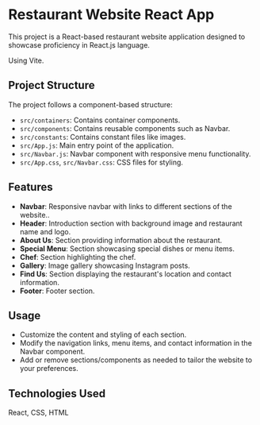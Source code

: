 # Restaurant Website React App

This project is a React-based restaurant website application designed to showcase proficiency in React.js language.

Using Vite.

## Project Structure

The project follows a component-based structure:

- `src/containers`: Contains container components.
- `src/components`: Contains reusable components such as Navbar.
- `src/constants`: Contains constant files like images.
- `src/App.js`: Main entry point of the application.
- `src/Navbar.js`: Navbar component with responsive menu functionality.
- `src/App.css`, `src/Navbar.css`: CSS files for styling.

## Features

- **Navbar**: Responsive navbar with links to different sections of the website..
- **Header**: Introduction section with background image and restaurant name and logo.
- **About Us**: Section providing information about the restaurant.
- **Special Menu**: Section showcasing special dishes or menu items.
- **Chef**: Section highlighting the chef.
- **Gallery**: Image gallery showcasing Instagram posts.
- **Find Us**: Section displaying the restaurant's location and contact information.
- **Footer**: Footer section.

## Usage

- Customize the content and styling of each section.
- Modify the navigation links, menu items, and contact information in the Navbar component.
- Add or remove sections/components as needed to tailor the website to your preferences.

## Technologies Used
React, CSS, HTML
